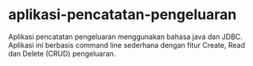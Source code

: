 # aplikasi-pencatatan-pengeluaran
Aplikasi pencatatan pengeluaran menggunakan bahasa java dan JDBC.
Aplikasi ini berbasis command line sederhana dengan fitur Create, Read dan Delete (CRUD) pengeluaran.

